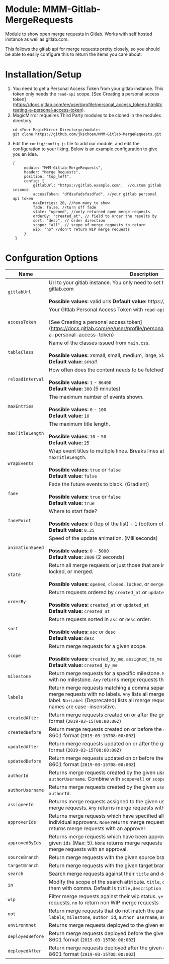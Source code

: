 # Module: MMM-Gitlab-MergeRequests
Module to show open merge requests in Gitlab. Works  with self hosted instance as well as gitlab.com. 

This follows the gitlab api for merge requests pretty closely, so you should be able to easily configure
this to return the items you care about.

# Installation/Setup
1. You need to get a Personal Access Token from your gitlab instance. This token only needs the `read-api` scope. [See Creating a personal access token] (https://docs.gitlab.com/ee/user/profile/personal_access_tokens.html#creating-a-personal-access-token).
2. MagicMirror requeires Third Party modules to be cloned in the modules directory.
   ```
   cd <Your MagicMirror Directory>/modules
   git clone https://github.com/jkschoen/MMM-Gitlab-MergeRequests.git
   ```
3. Edit the `config/config.js` file to add our module, and edit the configuration 
   to your liking. Below is an example configuration to give you an idea.
   ```
   {
        module: "MMM-Gitlab-MergeRequests",
        header: "Merge Requests",
        position: "top_left",
        config: {
            gitlabUrl: "https://gitlab.example.com",  //custom gitlab insance
            accessToken: "dfdsafadsfasdfad", //your gitlab personal api token
            maxEntries: 20, //hom many to show
            fade: false, //turn off fade
            state: "opened", //only returned open merge requests
            orderBy: "created_at", // field to order the results by
            sort: "desc", // order direction
            scope: "all", // scope of merge requests to return
            wip: "no" //don't return WIP merge requests
        }			
	}
    ```
# Confguration Options

| Name           | Description |
|----------------|---------------------------------|
| `gitlabUrl`      | Url to your gitlab instance. You only need to set this if you are not using gitlab.com <br><br> **Possible values:** valid urls **Default value:** _https://gitlab.com_ |
| `accessToken`    | Your GItlab Personal Access Token with `read-api` scope. <br><br>[See Creating a personal access token] (https://docs.gitlab.com/ee/user/profile/personal_access_tokens.html#creating-a-personal-access-token) |
| `tableClass`     | Name of the classes issued from `main.css`. <br><br>**Possible values:** xsmall, small, medium, large, xlarge. <br> **Default value:** _small._
| `reloadInterval` | How often does the content needs to be fetched? (Seconds) <br><br> **Possible values:** `1` - `86400` <br> **Default value:** `300` (5 minutes)
| `maxEntries`     | The maximum number of events shown. <br><br> **Possible values:** `0` - `100` <br> **Default value:** `10`
| `maxTitleLength` | The maximum title length. <br><br> **Possible values:** `10` - `50` <br> **Default value:** `25`
| `wrapEvents`     | Wrap event titles to multiple lines. Breaks lines at the length defined by `maxTitleLength`. <br><br> **Possible values:** `true` or `false` <br> **Default value:** `false`
| `fade`           | Fade the future events to black. (Gradient) <br><br> **Possible values:** `true` or `false` <br> **Default value:** `true` |
| `fadePoint`      | Where to start fade? <br><br> **Possible values:** `0` (top of the list) - `1` (bottom of list) <br> **Default value:** `0.25`
| `animationSpeed` | Speed of the update animation. (Milliseconds) <br><br> **Possible values:** `0` - `5000` <br> **Default value:** `2000` (2 seconds)
| `state`          | Return all merge requests or just those that are in specific state. opened, closed, locked, or merged. <br><br> **Possible values:** `opened`, `closed`, `locked`, or `merged`
| `orderBy`        | Return requests ordered by `created_at` or `updated_at` fields. <br><br> **Possible values:**  `created_at` or `updated_at` <br> **Default value:** `created_at`
| `sort`           | Return requests sorted in `asc` or `desc` order.  <br><br> **Possible values:**  `asc` or `desc` <br> **Default value:** `desc`
| `scope`          | Return merge requests for a given scope.  <br><br> **Possible values:**  `created_by_me`, `assigned_to_me` or `all` <br> **Default value:** `created_by_me`
| `milestone`      | Return merge requests for a specific milestone. `None` returns merge requests with no milestone. `Any` returns merge requests that have an assigned milestone.
| `labels`         | Return merge requests matching a comma separated list of labels. `None` lists all merge requests with no labels. `Any` lists all merge requests with at least one label. `No+Label` (Deprecated) lists all merge requests with no labels. Predefined names are case-insensitive.
| `createdAfter`   | Return merge requests created on or after the given time. Expected in ISO 8601 format (`2019-03-15T08:00:00Z`)
| `createdBefore`  | Return merge requests created on or before the given time. Expected in ISO 8601 format (`2019-03-15T08:00:00Z`)	 
| `updatedAfter`   | Return merge requests updated on or after the given time. Expected in ISO 8601 format (`2019-03-15T08:00:00Z`)
| `updatedBefore`  | Return merge requests updated on or before the given time. Expected in ISO 8601 format (`2019-03-15T08:00:00Z`)
| `authorId`       | Returns merge requests created by the given user `id`. Mutually exclusive with `authorUsername`. Combine with `scope=all` or `scope=assigned_to_me`
| `authorUsername` | Returns merge requests created by the given `username`. Mutually exclusive with `authorId`.
| `assigneeId`     | Returns merge requests assigned to the given user `id`. `None` returns unassigned merge requests. `Any` returns merge requests with an assignee.
| `approverIds`    | Returns merge requests which have specified all the users with the given `ids` as individual approvers. `None` returns merge requests without approvers. `Any` returns merge requests with an approver.
| `approvedByIds`  | Returns merge requests which have been approved by all the users with the given `ids` (Max: 5). `None` returns merge requests with no approvals. `Any` returns merge requests with an approval.
| `sourceBranch`   | Return merge requests with the given source branch
| `targetBranch`   | Return merge requests with the given target branch
| `search`         | Search merge requests against their `title` and `description`
| `in`             | Modify the scope of the search attribute. `title`, `description`, or a string joining them with comma. Default is `title,description`
| `wip`            | Filter merge requests against their wip status. `yes` to return only WIP merge requests, `no` to return non WIP merge requests
| `not`            | Return merge requests that do not match the parameters supplied. Accepts: `labels`, `milestone`, `author_id`, `author_username`, `assignee_id`, `assignee_username`
| `environmnet`    | Returns merge requests deployed to the given environment.
| `deployedBefore` | Return merge requests deployed before the given date/time. Expected in ISO 8601 format (`2019-03-15T08:00:00Z`)
| `deployedAfter`  | Return merge requests deployed after the given date/time. Expected in ISO 8601 format (`2019-03-15T08:00:00Z`)

